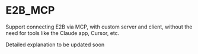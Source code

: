 # E2B_MCP
Support connecting E2B via MCP, with custom server and client, without the need for tools like the Claude app, Cursor, etc.

Detailed explanation to be updated soon